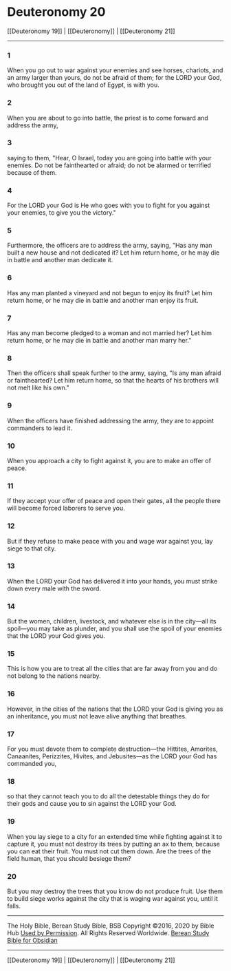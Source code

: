 # Deuteronomy 20

[[Deuteronomy 19]] | [[Deuteronomy]] | [[Deuteronomy 21]]

---

### 1
When you go out to war against your enemies and see horses, chariots, and an army larger than yours, do not be afraid of them; for the LORD your God, who brought you out of the land of Egypt, is with you.

### 2
When you are about to go into battle, the priest is to come forward and address the army,

### 3
saying to them, "Hear, O Israel, today you are going into battle with your enemies. Do not be fainthearted or afraid; do not be alarmed or terrified because of them.

### 4
For the LORD your God is He who goes with you to fight for you against your enemies, to give you the victory."

### 5
Furthermore, the officers are to address the army, saying, "Has any man built a new house and not dedicated it? Let him return home, or he may die in battle and another man dedicate it.

### 6
Has any man planted a vineyard and not begun to enjoy its fruit? Let him return home, or he may die in battle and another man enjoy its fruit.

### 7
Has any man become pledged to a woman and not married her? Let him return home, or he may die in battle and another man marry her."

### 8
Then the officers shall speak further to the army, saying, "Is any man afraid or fainthearted? Let him return home, so that the hearts of his brothers will not melt like his own."

### 9
When the officers have finished addressing the army, they are to appoint commanders to lead it.

### 10
When you approach a city to fight against it, you are to make an offer of peace.

### 11
If they accept your offer of peace and open their gates, all the people there will become forced laborers to serve you.

### 12
But if they refuse to make peace with you and wage war against you, lay siege to that city.

### 13
When the LORD your God has delivered it into your hands, you must strike down every male with the sword.

### 14
But the women, children, livestock, and whatever else is in the city—all its spoil—you may take as plunder, and you shall use the spoil of your enemies that the LORD your God gives you.

### 15
This is how you are to treat all the cities that are far away from you and do not belong to the nations nearby.

### 16
However, in the cities of the nations that the LORD your God is giving you as an inheritance, you must not leave alive anything that breathes.

### 17
For you must devote them to complete destruction—the Hittites, Amorites, Canaanites, Perizzites, Hivites, and Jebusites—as the LORD your God has commanded you,

### 18
so that they cannot teach you to do all the detestable things they do for their gods and cause you to sin against the LORD your God.

### 19
When you lay siege to a city for an extended time while fighting against it to capture it, you must not destroy its trees by putting an ax to them, because you can eat their fruit. You must not cut them down. Are the trees of the field human, that you should besiege them?

### 20
But you may destroy the trees that you know do not produce fruit. Use them to build siege works against the city that is waging war against you, until it falls.

---

The Holy Bible, Berean Study Bible, BSB
Copyright ©2016, 2020 by Bible Hub
[Used by Permission](https://berean.bible/terms.htm). All Rights Reserved Worldwide.
[Berean Study Bible for Obsidian](https://github.com/gapmiss/berean-study-bible-for-obsidian)

---

[[Deuteronomy 19]] | [[Deuteronomy]] | [[Deuteronomy 21]]

